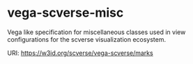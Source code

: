 # vega-scverse-misc 

Vega like specification for miscellaneous classes used in view configurations for the scverse visualization ecosystem.

URI: https://w3id.org/scverse/vega-scverse/marks

